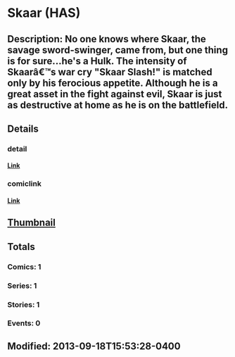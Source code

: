 # Skaar (HAS)
## Description: No one knows where Skaar, the savage sword-swinger, came from, but one thing is for sure...he's a Hulk. The intensity of Skaarâ€™s war cry "Skaar Slash!" is matched only by his ferocious appetite. Although he is a great asset in the fight against evil, Skaar is just as destructive at home as he is on the battlefield. 
## Details
### detail
#### [Link](http://marvel.com/characters/2121/skaar?utm_campaign=apiRef&utm_source=225578a89fc76f3d20fbffda5d17a88d)
### comiclink
#### [Link](http://marvel.com/comics/characters/1017101/skaar_has?utm_campaign=apiRef&utm_source=225578a89fc76f3d20fbffda5d17a88d)
## [Thumbnail](http://i.annihil.us/u/prod/marvel/i/mg/8/10/523214a2abcb4.jpg)
## Totals
### Comics: 1
### Series: 1
### Stories: 1
### Events: 0
## Modified: 2013-09-18T15:53:28-0400
